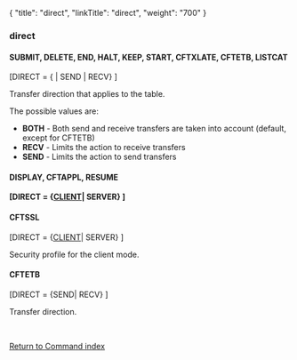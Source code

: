 {
    "title": "direct",
    "linkTitle": "direct",
    "weight": "700"
}<span id="direct_CFTCAT"></span><span id="direct"></span>

### direct

#### SUBMIT, DELETE, END, HALT, KEEP, START, CFTXLATE, CFTETB, LISTCAT

\[DIRECT = {
| SEND | RECV} \]

Transfer direction that applies to the table.

The possible values are:

-   **BOTH** - Both send and receive transfers
    are taken into account (default, except for CFTETB)
-   <span style="font-weight: bold;">RECV</span> - Limits the action to receive
    transfers
-   <span style="font-weight: bold;">SEND</span> - Limits the action to send transfers

#### DISPLAY, CFTAPPL, RESUME

<span style="font-weight: bold;">\[DIRECT = {</span><span style="font-weight: bold;text-decoration: underline;">CLIENT</span><span style="font-weight: bold;">| SERVER} \]</span>

#### CFTSSL

\[DIRECT = {<span style="text-decoration: underline;">CLIENT</span>|
SERVER} \]

Security profile for the client mode.

#### CFTETB

\[DIRECT = {SEND| RECV} \]

Transfer direction.

 

[Return to Command index](../../)
